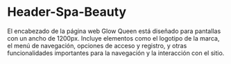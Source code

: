 # Header-Spa-Beauty
El encabezado de la página web Glow Queen está diseñado para pantallas con un ancho de 1200px. Incluye elementos como el logotipo de la marca, el menú de navegación, opciones de acceso y registro, y otras funcionalidades importantes para la navegación y la interacción con el sitio.
